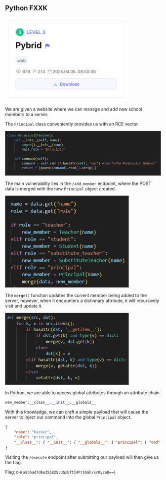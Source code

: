 ## Python FXXK

<img src="images/chall.png" width=400>

We are given a website where we can manage and add new school members to a server.  

The `Principal` class conveniently provides us with an RCE vector.  

<img src="images/rce.png" width=600>

The main vulnerability lies in the `/add_member` endpoint, where the POST data is merged with the new `Principal` object created. 

<img src="images/merge_call.png" width=400>

The `merge()` function updates the current member being added to the server, however, when it encounters a dictionary attribute, it will recursively visit and update it.  

<img src="images/merge.png" width=400>

In Python, we are able to access global attributes through an attribute chain.  

```python
new_member.__class__.__init__.__globals__
```

With this knowledge, we can craft a simple payload that will cause the server to inject our command into the global `Principal` object.  

```json
{
    "name": "hacker",
    "role": "principal",
    "__class__": { "__init__": { "__globals__": { "principal": { "cmd": "cat flag.txt" } } } }
}
```

Visiting the `/execute` endpoint after submitting our payload will then give us the flag.  


Flag: `DH{a8b5ad7d6e255825:UGzbTtI4PrSSGh/xrKyzoQ==}`
